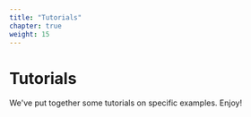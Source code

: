```yaml
---
title: "Tutorials"
chapter: true
weight: 15
---
```

# Tutorials
We've put together some tutorials on specific examples. Enjoy!
